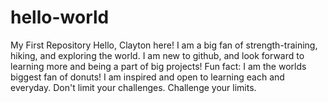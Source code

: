 # hello-world
My First Repository
Hello, Clayton here!
I am a big fan of strength-training, hiking, and exploring the world. I am new to github, and look forward to learning more and being a part of big projects!
Fun fact: I am the worlds biggest fan of donuts!
I am inspired and open to learning each and everyday.
Don't limit your challenges. Challenge your limits. 
